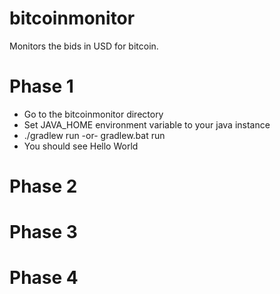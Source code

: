 bitcoinmonitor
==============

Monitors the bids in USD for bitcoin.

# Phase 1
* Go to the bitcoinmonitor directory
* Set JAVA_HOME environment variable to your java instance
* ./gradlew run -or- gradlew.bat run
* You should see Hello World

# Phase 2

# Phase 3

# Phase 4
